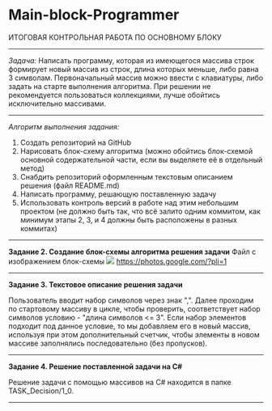 # Main-block-Programmer

ИТОГОВАЯ КОНТРОЛЬНАЯ РАБОТА ПО ОСНОВНОМУ БЛОКУ

---

*Задача:* Написать программу, которая из имеющегося массива строк формирует новый массив из строк, длина которых меньше, либо равна 3 символам. Первоначальный массив можно ввести с клавиатуры, либо задать на старте выполнения алгоритма. При решении не рекомендуется пользоваться коллекциями, лучше обойтись исключительно массивами.

---
*Алгоритм выполнения задания:*
1. Создать репозиторий на GitHub
2. Нарисовать блок-схему алгоритма (можно обойтись блок-схемой основной содержательной части, если вы выделяете её в отдельный метод)
3. Снабдить репозиторий оформленным текстовым описанием решения (файл README.md)
4. Написать программу, решающую поставленную задачу
5. Использовать контроль версий в работе над этим небольшим проектом (не должно быть так, что всё залито одним коммитом, как минимум этапы 2, 3, и 4 должны быть расположены в разных коммитах)

---
**Задание 2. Создание блок-схемы алгоритма решения задачи**
Файл с изображением блок-схемы
![](Main-block-scheme.jpg)
https://photos.google.com/?pli=1

---

**Задание 3. Текстовое описание решения задачи**

Пользователь вводит набор символов через знак ",".
Далее проходим по стартовому массиву в цикле, чтобы проверить, соответствует набор символов условию - "длина символов <= 3". Если набор элементов подходит под данное условие, то мы добавляем его в новый массив, используя при этом дополнительный счетчик, чтобы элементы в новом массиве заполнялись последовательно (без пропусков).

---

**Задание 4. Решение поставленной задачи на C#**

Решение задачи с помощью массивов на C# находится в папке TASK_Decision/1_0.

---


[Main-block-scheme]: Main-block-scheme.jpg